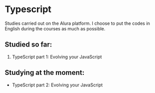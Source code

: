 # Typescript

Studies carried out on the Alura platform. I choose to put the codes in English during the courses as much as possible.

## Studied so far:

1. TypeScript part 1: Evolving your JavaScript

## Studying at the moment:

- TypeScript part 2: Evolving your JavaScript
